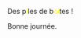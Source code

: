 Des p<span style="color:yellow">i</span>les de b<span style="color:yellow">oi</span>tes !

Bonne journée.